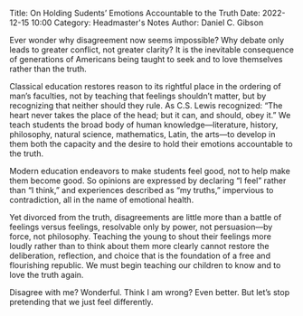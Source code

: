 Title: On Holding Sudents’ Emotions Accountable to the Truth
Date: 2022-12-15 10:00
Category: Headmaster's Notes
Author: Daniel C. Gibson

Ever wonder why disagreement now seems impossible? Why debate only leads to greater conflict, not greater clarity? It is the inevitable consequence of generations of Americans being taught to seek and to love themselves rather than the truth.

Classical education restores reason to its rightful place in the ordering of man’s faculties, not by teaching that feelings shouldn’t matter, but by recognizing that neither should they rule. As C.S. Lewis recognized: “The heart never takes the place of the head; but it can, and should, obey it.” We teach students the broad body of human knowledge—literature, history, philosophy, natural science, mathematics, Latin, the arts—to develop in them both the capacity and the desire to hold their emotions accountable to the truth.

Modern education endeavors to make students feel good, not to help make them become good. So opinions are expressed by declaring “I feel” rather than “I think,” and experiences described as “my truths,” impervious to contradiction, all in the name of emotional health.

Yet divorced from the truth, disagreements are little more than a battle of feelings versus feelings, resolvable only by power, not persuasion—by force, not philosophy. Teaching the young to shout their feelings more loudly rather than to think about them more clearly cannot restore the deliberation, reflection, and choice that is the foundation of a free and flourishing republic. We must begin teaching our children to know and to love the truth again.

Disagree with me? Wonderful. Think I am wrong? Even better. But let’s stop pretending that we just feel differently.